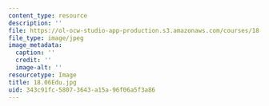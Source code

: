 ```yaml
---
content_type: resource
description: ''
file: https://ol-ocw-studio-app-production.s3.amazonaws.com/courses/18-06-linear-algebra-spring-2010/343c91fc58073643a15a96f06a5f3a86_18.06Edu.jpg
file_type: image/jpeg
image_metadata:
  caption: ''
  credit: ''
  image-alt: ''
resourcetype: Image
title: 18.06Edu.jpg
uid: 343c91fc-5807-3643-a15a-96f06a5f3a86
---
```

